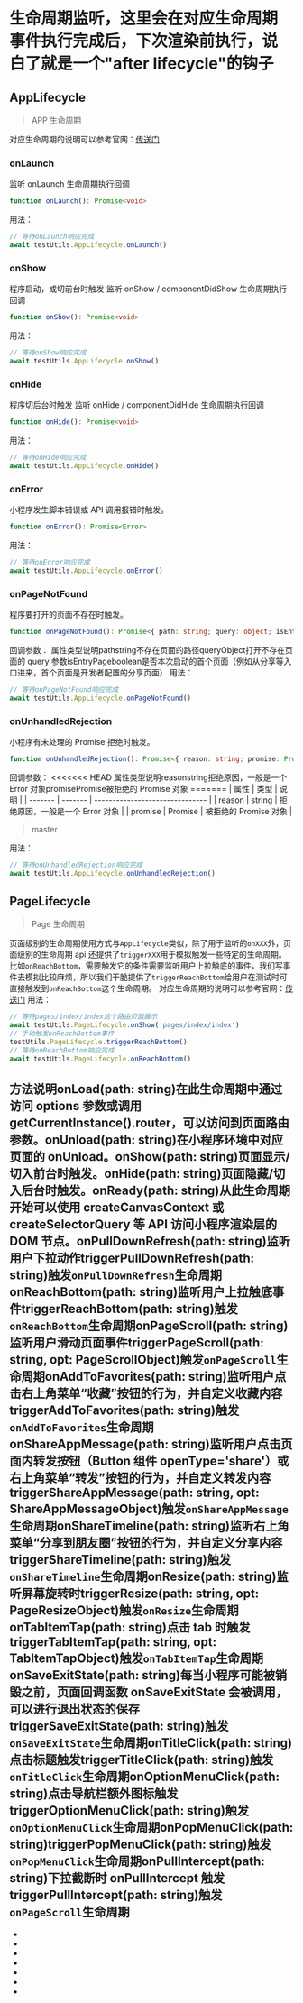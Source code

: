 # 生命周期监听，这里会在对应**生命周期事件执行完成后，下次渲染前执行**，说白了就是一个"after lifecycle"的钩子
## AppLifecycle[​](life-cycle.html#applifecycle)
> APP 生命周期

对应生命周期的说明可以参考官网：[传送门](../react-entry.html)
### onLaunch[​](life-cycle.html#onlaunch)
监听 onLaunch 生命周期执行回调
```ts
function onLaunch(): Promise<void>
```

用法：
```ts
// 等待onLaunch响应完成
await testUtils.AppLifecycle.onLaunch()
```

### onShow[​](life-cycle.html#onshow)
程序启动，或切前台时触发
监听 onShow / componentDidShow 生命周期执行回调
```ts
function onShow(): Promise<void>
```

用法：
```ts
// 等待onShow响应完成
await testUtils.AppLifecycle.onShow()
```

### onHide[​](life-cycle.html#onhide)
程序切后台时触发
监听 onHide / componentDidHide 生命周期执行回调
```ts
function onHide(): Promise<void>
```

用法：
```ts
// 等待onHide响应完成
await testUtils.AppLifecycle.onHide()
```

### onError[​](life-cycle.html#onerror)
小程序发生脚本错误或 API 调用报错时触发。
```ts
function onError(): Promise<Error>
```

用法：
```ts
// 等待onError响应完成
await testUtils.AppLifecycle.onError()
```

### onPageNotFound[​](life-cycle.html#onpagenotfound)
程序要打开的页面不存在时触发。
```ts
function onPageNotFound(): Promise<{ path: string; query: object; isEntryPage: boolean }>
```

回调参数：
属性类型说明pathstring不存在页面的路径queryObject打开不存在页面的 query 参数isEntryPageboolean是否本次启动的首个页面（例如从分享等入口进来，首个页面是开发者配置的分享页面）
用法：
```ts
// 等待onPageNotFound响应完成
await testUtils.AppLifecycle.onPageNotFound()
```

### onUnhandledRejection[​](life-cycle.html#onunhandledrejection)
小程序有未处理的 Promise 拒绝时触发。
```ts
function onUnhandledRejection(): Promise<{ reason: string; promise: Promise<unknown> }>
```

回调参数： <<<<<<< HEAD
属性类型说明reasonstring拒绝原因，一般是一个 Error 对象promisePromise被拒绝的 Promise 对象
======= | 属性 | 类型 | 说明 | | ------- | ------- | ------------------------------- | | reason | string | 拒绝原因，一般是一个 Error 对象 | | promise | Promise | 被拒绝的 Promise 对象 |
> master

用法：
```ts
// 等待onUnhandledRejection响应完成
await testUtils.AppLifecycle.onUnhandledRejection()
```

## PageLifecycle[​](life-cycle.html#pagelifecycle)
> Page 生命周期

页面级别的生命周期使用方式与`AppLifecycle`类似，除了用于监听的`onXXX`外，页面级别的生命周期 api 还提供了`triggerXXX`用于模拟触发一些特定的生命周期。 比如`onReachBottom`，需要触发它的条件需要监听用户上拉触底的事件，我们写事件去模拟比较麻烦，所以我们干脆提供了`triggerReachBottom`给用户在测试时可直接触发到`onReachBottom`这个生命周期。
对应生命周期的说明可以参考官网：[传送门](../react-page.html)
用法：
```js
// 等待pages/index/index这个路由页面展示
await testUtils.PageLifecycle.onShow('pages/index/index')
// 手动触发onReachBottom事件
testUtils.PageLifecycle.triggerReachBottom()
// 等待onReachBottom响应完成
await testUtils.PageLifecycle.onReachBottom()
```
方法说明onLoad(path: string)在此生命周期中通过访问 options 参数或调用 getCurrentInstance().router，可以访问到页面路由参数。onUnload(path: string)在小程序环境中对应页面的 onUnload。onShow(path: string)页面显示/切入前台时触发。onHide(path: string)页面隐藏/切入后台时触发。onReady(path: string)从此生命周期开始可以使用 createCanvasContext 或 createSelectorQuery 等 API 访问小程序渲染层的 DOM 节点。onPullDownRefresh(path: string)监听用户下拉动作triggerPullDownRefresh(path: string)触发`onPullDownRefresh`生命周期onReachBottom(path: string)监听用户上拉触底事件triggerReachBottom(path: string)触发`onReachBottom`生命周期onPageScroll(path: string)监听用户滑动页面事件triggerPageScroll(path: string, opt: PageScrollObject)触发`onPageScroll`生命周期onAddToFavorites(path: string)监听用户点击右上角菜单“收藏”按钮的行为，并自定义收藏内容triggerAddToFavorites(path: string)触发`onAddToFavorites`生命周期onShareAppMessage(path: string)监听用户点击页面内转发按钮（Button 组件 openType='share'）或右上角菜单“转发”按钮的行为，并自定义转发内容triggerShareAppMessage(path: string, opt: ShareAppMessageObject)触发`onShareAppMessage`生命周期onShareTimeline(path: string)监听右上角菜单“分享到朋友圈”按钮的行为，并自定义分享内容triggerShareTimeline(path: string)触发`onShareTimeline`生命周期onResize(path: string)监听屏幕旋转时triggerResize(path: string, opt: PageResizeObject)触发`onResize`生命周期onTabItemTap(path: string)点击 tab 时触发triggerTabItemTap(path: string, opt: TabItemTapObject)触发`onTabItemTap`生命周期onSaveExitState(path: string)每当小程序可能被销毁之前，页面回调函数 onSaveExitState 会被调用，可以进行退出状态的保存triggerSaveExitState(path: string)触发`onSaveExitState`生命周期onTitleClick(path: string)点击标题触发triggerTitleClick(path: string)触发`onTitleClick`生命周期onOptionMenuClick(path: string)点击导航栏额外图标触发triggerOptionMenuClick(path: string)触发`onOptionMenuClick`生命周期onPopMenuClick(path: string)triggerPopMenuClick(path: string)触发`onPopMenuClick`生命周期onPullIntercept(path: string)下拉截断时 onPullIntercept 触发triggerPullIntercept(path: string)触发`onPageScroll`生命周期
- 

- 
- 
- 
- 
- 
- 

-
